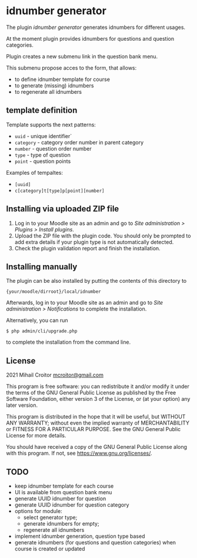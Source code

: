# idnumber generator #

The plugin _idnumber generator_ generates idnumbers for different usages.

At the moment plugin provides idnumbers for questions and question categories.

Plugin creates a new submenu link in the question bank menu.

This submenu propose acces to the form, that allows:

 - to define idnumber template for course
 - to generate (missing) idnumbers
 - to regenerate all idnumbers

## template definition

Template supports the next patterns:

 * `uuid` - unique identifier`
 * `category` - category order number in parent category
 * `number` - question order number
 * `type` - type of question
 * `point` - question points

Examples of tempaltes:

 * `[uuid]`
 * `c[category]t[type]p[point][number]`

## Installing via uploaded ZIP file ##

1. Log in to your Moodle site as an admin and go to _Site administration >
   Plugins > Install plugins_.
2. Upload the ZIP file with the plugin code. You should only be prompted to add
   extra details if your plugin type is not automatically detected.
3. Check the plugin validation report and finish the installation.

## Installing manually ##

The plugin can be also installed by putting the contents of this directory to

    {your/moodle/dirroot}/local/idnumber

Afterwards, log in to your Moodle site as an admin and go to _Site administration >
Notifications_ to complete the installation.

Alternatively, you can run

    $ php admin/cli/upgrade.php

to complete the installation from the command line.

## License ##

2021 Mihail Croitor <mcroitor@gmail.com>

This program is free software: you can redistribute it and/or modify it under
the terms of the GNU General Public License as published by the Free Software
Foundation, either version 3 of the License, or (at your option) any later
version.

This program is distributed in the hope that it will be useful, but WITHOUT ANY
WARRANTY; without even the implied warranty of MERCHANTABILITY or FITNESS FOR A
PARTICULAR PURPOSE.  See the GNU General Public License for more details.

You should have received a copy of the GNU General Public License along with
this program.  If not, see <https://www.gnu.org/licenses/>.

## TODO

 * keep idnumber template for each course
 * UI is available from question bank menu
 * generate UUID idnumber for question
 * generate UUID idnumber for question category
 * options for module: 
   * select generator type;
   * generate idnumbers for empty;
   * regenerate all idnumbers
 * implement idnumber generation, question type based
 * generate idnumbers (for questions and question categories) when course is created or updated